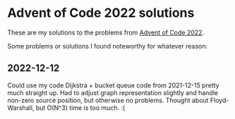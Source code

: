 # Advent of Code 2022 solutions #

These are my solutions to the problems from
[Advent of Code 2022](https://adventofcode.com/2022/).

Some problems or solutions I found noteworthy for whatever reason:

## 2022-12-12 ##

Could use my code Dijkstra + bucket queue code from 2021-12-15 pretty much
straight up. Had to adjust graph representation slightly and handle non-zero
source position, but otherwise no problems. Thought about Floyd-Warshall,
but O(N^3) time is too much. :(
